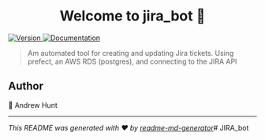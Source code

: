 <h1 align="center">Welcome to jira_bot 👋</h1>
<p>
  <a href="https://www.npmjs.com/package/reaper" target="_blank">
    <img alt="Version" src="https://img.shields.io/npm/v/reaper.svg">
  </a>
  <a href="docs" target="_blank">
    <img alt="Documentation" src="https://img.shields.io/badge/documentation-yes-brightgreen.svg" />
  </a>
</p>

> Am automated tool for creating and updating Jira tickets. Using prefect, an AWS RDS (postgres), and connecting to the JIRA API



## Author

👤 Andrew Hunt


***
_This README was generated with ❤️ by [readme-md-generator](https://github.com/kefranabg/readme-md-generator)_# JIRA_bot
